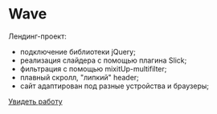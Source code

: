 # Wave
Лендинг-проект:

- подключение библиотеки jQuery;
- реализация слайдера с помощью плагина Slick;
- фильтрация с помощью mixitUp-multifilter;
- плавный скролл, "липкий" header;
- сайт адаптирован под разные устройства и браузеры;

[Увидеть работу](http://katybychkova.github.io/Wave/)
